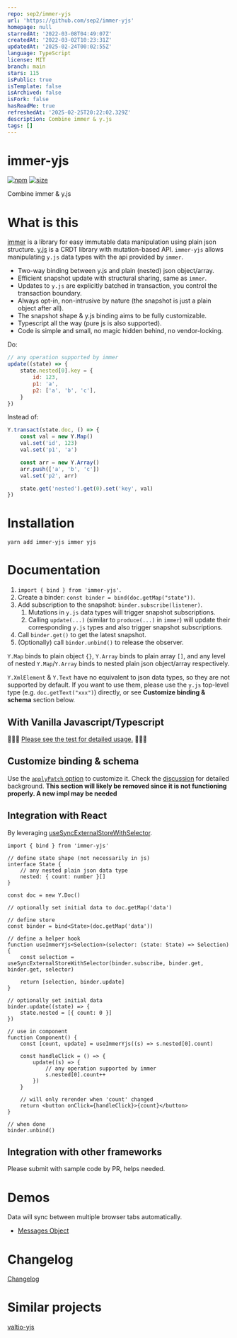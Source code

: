 ```yaml
---
repo: sep2/immer-yjs
url: 'https://github.com/sep2/immer-yjs'
homepage: null
starredAt: '2022-03-08T04:49:07Z'
createdAt: '2022-03-02T10:23:31Z'
updatedAt: '2025-02-24T00:02:55Z'
language: TypeScript
license: MIT
branch: main
stars: 115
isPublic: true
isTemplate: false
isArchived: false
isFork: false
hasReadMe: true
refreshedAt: '2025-02-25T20:22:02.329Z'
description: Combine immer & y.js
tags: []
---
```


# immer-yjs

[![npm](https://img.shields.io/npm/v/immer-yjs.svg)](https://www.npmjs.com/package/immer-yjs)
[![size](https://img.shields.io/bundlephobia/minzip/immer-yjs)](https://bundlephobia.com/result?p=immer-yjs)

Combine immer & y.js

# What is this

[immer](https://github.com/immerjs/immer) is a library for easy immutable data manipulation using plain json structure. [y.js](https://github.com/yjs/yjs) is a CRDT library with mutation-based API. `immer-yjs` allows manipulating `y.js` data types with the api provided by `immer`.

- Two-way binding between y.js and plain (nested) json object/array.
- Efficient snapshot update with structural sharing, same as `immer`.
- Updates to `y.js` are explicitly batched in transaction, you control the transaction boundary.
- Always opt-in, non-intrusive by nature (the snapshot is just a plain object after all).
- The snapshot shape & y.js binding aims to be fully customizable.
- Typescript all the way (pure js is also supported).
- Code is simple and small, no magic hidden behind, no vendor-locking.

Do:

```js
// any operation supported by immer
update((state) => {
    state.nested[0].key = {
        id: 123,
        p1: 'a',
        p2: ['a', 'b', 'c'],
    }
})
```

Instead of:

```js
Y.transact(state.doc, () => {
    const val = new Y.Map()
    val.set('id', 123)
    val.set('p1', 'a')

    const arr = new Y.Array()
    arr.push(['a', 'b', 'c'])
    val.set('p2', arr)

    state.get('nested').get(0).set('key', val)
})
```

# Installation

`yarn add immer-yjs immer yjs`

# Documentation

1. `import { bind } from 'immer-yjs'`.
2. Create a binder: `const binder = bind(doc.getMap("state"))`.
3. Add subscription to the snapshot: `binder.subscribe(listener)`.
    1. Mutations in `y.js` data types will trigger snapshot subscriptions.
    2. Calling `update(...)` (similar to `produce(...)` in `immer`) will update their corresponding `y.js` types and also trigger snapshot subscriptions.
4. Call `binder.get()` to get the latest snapshot.
5. (Optionally) call `binder.unbind()` to release the observer.

`Y.Map` binds to plain object `{}`, `Y.Array` binds to plain array `[]`, and any level of nested `Y.Map`/`Y.Array` binds to nested plain json object/array respectively.

`Y.XmlElement` & `Y.Text` have no equivalent to json data types, so they are not supported by default. If you want to use them, please use the `y.js` top-level type (e.g. `doc.getText("xxx")`) directly, or see **Customize binding & schema** section below.

## With Vanilla Javascript/Typescript

🚀🚀🚀 [Please see the test for detailed usage.](https://github.com/sep2/immer-yjs/blob/main/packages/immer-yjs/src/immer-yjs.test.ts) 🚀🚀🚀

## Customize binding & schema

Use the [`applyPatch` option](https://github.com/sep2/immer-yjs/blob/6b50fdfa85c9ca8ac850075bda7ef456337c7d55/packages/immer-yjs/src/immer-yjs.test.ts#L136) to customize it. Check the [discussion](https://github.com/sep2/immer-yjs/issues/1) for detailed background. **This section will likely be removed since it is not functioning properly. A new impl may be needed**

## Integration with React

By leveraging [useSyncExternalStoreWithSelector](https://github.com/reactwg/react-18/discussions/86).

```tsx
import { bind } from 'immer-yjs'

// define state shape (not necessarily in js)
interface State {
    // any nested plain json data type
    nested: { count: number }[]
}

const doc = new Y.Doc()

// optionally set initial data to doc.getMap('data')

// define store
const binder = bind<State>(doc.getMap('data'))

// define a helper hook
function useImmerYjs<Selection>(selector: (state: State) => Selection) {
    const selection = useSyncExternalStoreWithSelector(binder.subscribe, binder.get, binder.get, selector)

    return [selection, binder.update]
}

// optionally set initial data
binder.update((state) => {
    state.nested = [{ count: 0 }]
})

// use in component
function Component() {
    const [count, update] = useImmerYjs((s) => s.nested[0].count)

    const handleClick = () => {
        update((s) => {
            // any operation supported by immer
            s.nested[0].count++
        })
    }

    // will only rerender when 'count' changed
    return <button onClick={handleClick}>{count}</button>
}

// when done
binder.unbind()
```

## Integration with other frameworks

Please submit with sample code by PR, helps needed.

# Demos

Data will sync between multiple browser tabs automatically.

- [Messages Object](https://codesandbox.io/s/immer-yjs-demo-6e0znb)

# Changelog

[Changelog](https://github.com/sep2/immer-yjs/blob/main/packages/immer-yjs/CHANGELOG.md)

# Similar projects

[valtio-yjs](https://github.com/dai-shi/valtio-yjs)
